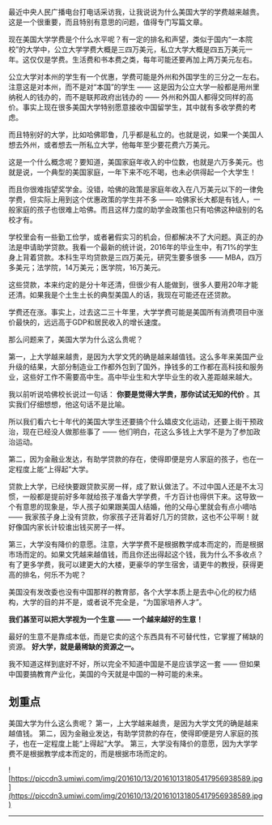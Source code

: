 最近中央人民广播电台打电话采访我，让我说说为什么美国大学的学费越来越贵。这是一个很重要，而且特别有意思的问题，值得专门写篇文章。

现在美国大学学费是个什么水平呢？有一定的排名和声望，类似于国内“一本院校”的大学中，公立大学学费大概是三四万美元，私立大学大概是四五万美元一年。这仅仅是学费。生活费和书本费之类，每年可能还要再加上两万美元左右。

公立大学对本州的学生有一个优惠，学费可能是外州和外国学生的三分之一左右。注意这是对本州，而不是对“本国”的学生 —— 这是因为公立大学一般都是用州里纳税人的钱办的，而不是联邦政府出钱办的 —— 外州和外国人都得交同样的高价。事实上现在很多美国大学特别愿意接收中国留学生，其中就有多收学费的考虑。

而且特别好的大学，比如哈佛耶鲁，几乎都是私立的。也就是说，如果一个美国人想去外州，或者想去一所私立大学，他每年至少要花费六万美元。

这是一个什么概念呢？要知道，美国家庭年收入的中位数，也就是六万多美元。也就是说，一个典型的美国家庭，一年下来不吃不喝，也未必供得起一个大学生！

而且你很难指望奖学金。没错，哈佛的政策是家庭年收入在八万美元以下的一律免学费，但实际上用到这个优惠政策的学生并不多 —— 哈佛家长大都是有钱人，一般家庭的孩子也很难上哈佛。而且这样力度的助学金政策也只有哈佛这种级别的名校才有。

学校里会有一些勤工俭学，或者暑假实习的机会，但都解决不了大问题。真正的办法是申请助学贷款。我看一个最新的统计说，2016年的毕业生中，有71%的学生身上背着贷款。本科生平均贷款是三四万美元，研究生要多很多 —— MBA，四万多美元；法学院，14万美元；医学院，16万美元。

这些贷款，本来约定的是分十年还清，但很少有人能做到，很多人要用20年才能还清。如果我是个土生土长的典型美国人的话，我现在可能还在还贷款。

学费还在涨。事实上，过去这二三十年里，大学学费可能是美国所有消费项目中涨价最快的，远远高于GDP和居民收入的增长速度。

那么问题来了，美国大学为什么这么贵呢？

第一，上大学越来越贵，是因为大学文凭的确是越来越值钱。这么多年来美国产业升级的结果，大部分制造业工作都外包到了国外，挣钱多的工作都在高科技和服务业，这些好工作不需要高中生。高中毕业生和大学毕业生的收入差距越来越大。

我以前听说哈佛校长说过一句话： **你要是觉得大学贵，那你试试无知的代价** 。其实我们仔细想想，他这句话不是比喻。

所以我们看六七十年代的美国大学生还要搞个什么嬉皮文化运动，还要上街干预政治，现在已经没人做那些事了 —— 他们明白，花这么多钱上大学不是为了参加政治运动。

第二，因为金融业发达，有助学贷款的存在，使得即便是穷人家庭的孩子，也在一定程度上能“上得起”大学。

贷款上大学，已经快要跟贷款买房一样，成了默认做法了。不过中国人还是不太习惯，一般都是提前好多年就给孩子准备大学学费，千方百计也得供下来。这导致一个有意思的现象是，华人孩子如果跟美国人结婚，他的父母心里就会有点小嘀咕 —— 我家孩子身上没有贷款，你家孩子还背着好几万的贷款，这也不公平啊！就好像国内家长计较谁出钱买房子一样。

第三，大学没有降价的意愿。注意，大学学费不是根据教学成本而定的，而是根据市场而定的。如果文凭越来越值钱，而且你还出得起这个钱，我为什么不多收点？有了更多学费，我可以建更大的大楼，更豪华的学生宿舍，请更牛的教授，获得更高的排名，何乐不为呢？

美国没有发改委也没有中国那样的教育部，各个大学本质上是去中心化的权力结构，大学的目的并不是，或者说不完全是，“为国家培养人才”。

 **我们甚至可以把大学视为一个生意 —— 一个越来越好的生意！**

最好的生意不是靠成本低，而是它卖的这个东西具有不可替代性，它掌握了稀缺的资源。 **好大学，就是最稀缺的资源之一。**

我不知道这样到底好不好，所以完全不知道中国是不是应该学这一套 —— 但如果中国要搞教育产业化，美国的今天就是中国的一种可能的未来。 

## 划重点

美国大学为什么这么贵呢？
第一，上大学越来越贵，是因为大学文凭的确是越来越值钱。
第二，因为金融业发达，有助学贷款的存在，使得即便是穷人家庭的孩子，也在一定程度上能“上得起”大学。
第三，大学没有降价的意愿，因为大学学费不是根据教学成本而定的，而是根据市场而定的。

![https://piccdn3.umiwi.com/img/201610/13/201610131805417956938589.jpg](https://piccdn3.umiwi.com/img/201610/13/201610131805417956938589.jpg)

---

